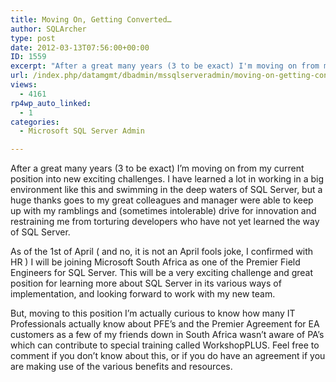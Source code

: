 ```yaml
---
title: Moving On, Getting Converted…
author: SQLArcher
type: post
date: 2012-03-13T07:56:00+00:00
ID: 1559
excerpt: "After a great many years (3 to be exact) I'm moving on from my current position into new exciting challenges. I have learned a lot in working in a big environment like this and swimming in the deep waters of SQL Server, but a huge thanks goes to my grea&hellip;"
url: /index.php/datamgmt/dbadmin/mssqlserveradmin/moving-on-getting-converted/
views:
  - 4161
rp4wp_auto_linked:
  - 1
categories:
  - Microsoft SQL Server Admin

---
```

After a great many years (3 to be exact) I&#8217;m moving on from my current position into new exciting challenges. I have learned a lot in working in a big environment like this and swimming in the deep waters of SQL Server, but a huge thanks goes to my great colleagues and manager were able to keep up with my ramblings and (sometimes intolerable) drive for innovation and restraining me from torturing developers who have not yet learned the way of SQL Server.

As of the 1st of April ( and no, it is not an April fools joke, I confirmed with HR ) I will be joining Microsoft South Africa as one of the Premier Field Engineers for SQL Server. This will be a very exciting challenge and great position for learning more about SQL Server in its various ways of implementation, and looking forward to work with my new team.

But, moving to this position I&#8217;m actually curious to know how many IT Professionals actually know about PFE&#8217;s and the Premier Agreement for EA customers as a few of my friends down in South Africa wasn&#8217;t aware of PA&#8217;s which can contribute to special training called WorkshopPLUS. Feel free to comment if you don&#8217;t know about this, or if you do have an agreement if you are making use of the various benefits and resources.